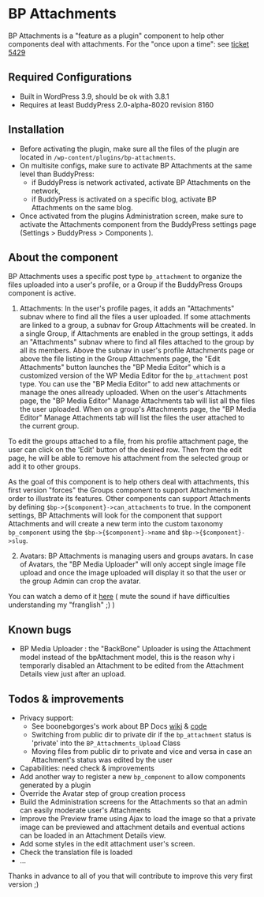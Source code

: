 BP Attachments
==============

BP Attachments is a "feature as a plugin" component to help other components deal with attachments.
For the "once upon a time": see [ticket 5429](https://buddypress.trac.wordpress.org/ticket/5429)


Required Configurations
----------------------

+ Built in WordPress 3.9, should be ok with 3.8.1
+ Requires at least BuddyPress 2.0-alpha-8020 revision 8160


Installation
------------

+ Before activating the plugin, make sure all the files of the plugin are located in `/wp-content/plugins/bp-attachments`.
+ On multisite configs, make sure to activate BP Attachments at the same level than BuddyPress:
  + if BuddyPress is network activated, activate BP Attachments on the network,
  + if BuddyPress is activated on a specific blog, activate BP Attachments on the same blog.
+ Once activated from the plugins Administration screen, make sure to activate the Attachments component from the BuddyPress settings page (Settings > BuddyPress > Components ).


About the component
-------------------

BP Attachments uses a specific post type `bp_attachment` to organize the files uploaded into a user's profile, or a Group if the BuddyPress Groups component is active.

1. Attachments:
  In the user's profile pages, it adds an "Attachments" subnav where to find all the files a user uploaded. If some attachments are linked to a group, a subnav for Group Attachments will be created.
  In a single Group, if Attachments are enabled in the group settings, it adds an "Attachments" subnav where to find all files attached to the group by all its members.
  Above the subnav in user's profile Attachments page or above the file listing in the Group Attachments page, the "Edit Attachments" button launches the "BP Media Editor" which is a customized version of the WP Media Editor for the `bp_attachment` post type.
  You can use the "BP Media Editor" to add new attachments or manage the ones allready uploaded.
  When on the user's Attachments page, the "BP Media Editor" Manage Attachments tab will list all the files the user uploaded. When on a group's Attachments page, the "BP Media Editor" Manage Attachments tab will list the files the user attached to the current group.

  To edit the groups attached to a file, from his profile attachment page, the user can click on the 'Edit' button of the desired row. Then from the edit page, he will be able to remove his attachment from the selected group or add it to other groups.

  As the goal of this component is to help others deal with attachments, this first version "forces" the Groups component to support Attachments in order to illustrate its features. Other components can support Attachments by defining `$bp->{$component}->can_attachments` to true. In the component settings, BP Attachments will look for the component that support Attachments and will create a new term into the custom taxonomy `bp_component` using the `$bp->{$component}->name` and `$bp->{$component}->slug`.

2. Avatars:
  BP Attachments is managing users and groups avatars. In case of Avatars, the "BP Media Uploader" will only accept single image file upload and once the image uploaded will display it so that the user or the group Admin can crop the avatar.


You can watch a demo of it [here](https://vimeo.com/89982937) ( mute the sound if have difficulties understanding my "franglish" ;) )  


Known bugs
----------

+ BP Media Uploader : the "BackBone" Uploader is using the Attachment model instead of the bpAttachment model, this is the reason why i temporarly disabled an Attachment to be edited from the Attachment Details view just after an upload.


Todos & improvements
--------------------

+ Privacy support: 
  + See boonebgorges's work about BP Docs [wiki](https://github.com/boonebgorges/buddypress-docs/wiki/Attachment-Privacy) & [code](https://github.com/boonebgorges/buddypress-docs/blob/master/includes/attachments.php)
  + Switching from public dir to private dir if the `bp_attachment` status is 'private' into the `BP_Attachments_Upload` Class
  + Moving files from public dir to private and vice and versa in case an Attachment's status was edited by the user
+ Capabilities: need check & improvements
+ Add another way to register a new `bp_component` to allow components generated by a plugin
+ Override the Avatar step of group creation process
+ Build the Administration screens for the Attachments so that an admin can easily moderate user's Attachments
+ Improve the Preview frame using Ajax to load the image so that a private image can be previewed and attachment details and eventual actions can be loaded in an Attachment Details view.
+ Add some styles in the edit attachment user's screen.
+ Check the translation file is loaded
+ ...


Thanks in advance to all of you that will contribute to improve this very first version ;)


